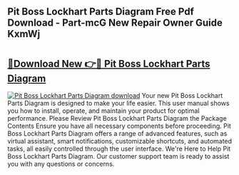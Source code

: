## Pit Boss Lockhart Parts Diagram Free Pdf Download - Part-mcG New Repair Owner Guide KxmWj

# <h2><a href="http://dfjti4k.blite.top/?on=Pit+Boss+Lockhart+Parts+Diagram">🔗Download New 👉🔴 Pit Boss Lockhart Parts Diagram</a></h2>

[![Pit Boss Lockhart Parts Diagram download](https://i.imgur.com/lujVjoI.png)](http://dfjti4k.blite.top/?on=Pit+Boss+Lockhart+Parts+Diagram)
Your new Pit Boss Lockhart Parts Diagram is designed to make your life easier. This user manual shows you how to install, operate, and maintain your product for optimal performance. Please Review Pit Boss Lockhart Parts Diagram the Package Contents Ensure you have all necessary components before proceeding. Pit Boss Lockhart Parts Diagram offers a range of advanced features, such as virtual assistant, smart notifications, customizable shortcuts, and automated tasks, all easily controlled through the user interface. We're Here to Help Pit Boss Lockhart Parts Diagram. Our customer support team is ready to assist you with any questions or concerns.
